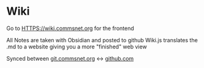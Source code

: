 # Wiki
Go to [HTTPS://wiki.commsnet.org](https://wiki.commsnet.org) for the frontend

All Notes are taken with Obsidian and posted to github
Wiki.js translates the .md to a website giving you a more "finished" web view

Synced between [git.commsnet.org](https://git.commsnet.org/commstech/Wiki) <-> [github.com](https://github.com/CommsTech/Wiki)
